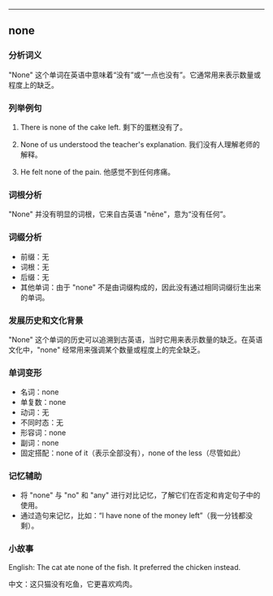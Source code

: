
---------------
## none
### 分析词义
"None" 这个单词在英语中意味着“没有”或“一点也没有”。它通常用来表示数量或程度上的缺乏。

### 列举例句
1. There is none of the cake left.
   剩下的蛋糕没有了。

2. None of us understood the teacher's explanation.
   我们没有人理解老师的解释。

3. He felt none of the pain.
   他感觉不到任何疼痛。

### 词根分析
"None" 并没有明显的词根，它来自古英语 "nēne"，意为“没有任何”。

### 词缀分析
- 前缀：无
- 词根：无
- 后缀：无
- 其他单词：由于 "none" 不是由词缀构成的，因此没有通过相同词缀衍生出来的单词。

### 发展历史和文化背景
"None" 这个单词的历史可以追溯到古英语，当时它用来表示数量的缺乏。在英语文化中，"none" 经常用来强调某个数量或程度上的完全缺乏。

### 单词变形
- 名词：none
- 单复数：none
- 动词：无
- 不同时态：无
- 形容词：none
- 副词：none
- 固定搭配：none of it（表示全部没有），none of the less（尽管如此）

### 记忆辅助
- 将 "none" 与 "no" 和 "any" 进行对比记忆，了解它们在否定和肯定句子中的使用。
- 通过造句来记忆，比如：“I have none of the money left”（我一分钱都没剩）。

### 小故事
English: The cat ate none of the fish. It preferred the chicken instead.

中文：这只猫没有吃鱼，它更喜欢鸡肉。

